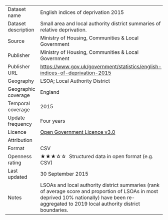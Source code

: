 <table>
<tr>
	<td>Dataset name</td>
	<td>English indices of deprivation 2015</td>
</tr>
<tr>
	<td>Dataset description</td>
	<td>Small area and local authority district summaries of relative deprivation.</td>
</tr>
<tr>
	<td>Source</td>
	<td>Ministry of Housing, Communities & Local Government</td>
</tr>
<tr>
	<td>Publisher</td>
	<td>Ministry of Housing, Communities & Local Government</td>
</tr>
<tr>
	<td>Publisher URL</td>
	<td><a href="https://www.gov.uk/government/statistics/english-indices-of-deprivation-2015">https://www.gov.uk/government/statistics/english-indices-of-deprivation-2015</a></td>
</tr>
<tr>
	<td>Geography</td>
	<td>LSOA; Local Authority District</td>
</tr>
<tr>
	<td>Geographic coverage</td>
	<td>England</td>
</tr>
<tr>
	<td>Temporal coverage</td>
	<td>2015</td>
</tr>
<tr>
	<td>Update frequency</td>
	<td>Four years</td>
</tr>
<tr>
	<td>Licence</td>
	<td><a href="https://www.nationalarchives.gov.uk/doc/open-government-licence/version/3">Open Government Licence v3.0</a></td>
</tr>
<tr>
	<td>Attribution</td>
	<td></td>
</tr>
<tr>
	<td>Format</td>
	<td>CSV</td>
</tr>
<tr>
	<td>Openness rating</td>
	<td>&#9733&#9733&#9733&#9734&#9734&nbsp; Structured data in open format (e.g. CSV)</td>
</tr>
<tr>
	<td>Last updated</td>
	<td>30 September 2015 </td>
</tr>
<tr>
	<td>Notes</td>
	<td>LSOAs and local authority district summaries (rank of average score and proportion of LSOAs in most deprived 10% nationally) have been re-aggregated to 2019 local authority district boundaries.</td>
</tr>
</table>